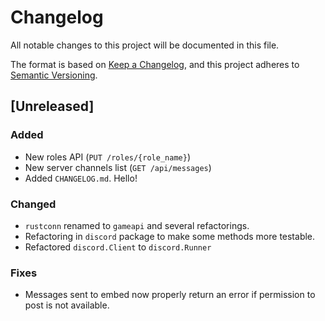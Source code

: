 # Changelog

All notable changes to this project will be documented in this file.

The format is based on [Keep a Changelog](https://keepachangelog.com/en/1.0.0/),
and this project adheres to [Semantic Versioning](https://semver.org/spec/v2.0.0.html).

## [Unreleased]

### Added

- New roles API (`PUT /roles/{role_name}`)
- New server channels list (`GET /api/messages`)
- Added `CHANGELOG.md`. Hello!

### Changed

- `rustconn` renamed to `gameapi` and several refactorings.
- Refactoring in `discord` package to make some methods more testable.
- Refactored `discord.Client` to `discord.Runner`

### Fixes

- Messages sent to embed now properly return an error if permission to post is not available.

